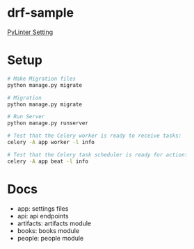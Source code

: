 # drf-sample

[PyLinter Setting](https://qiita.com/navitime_tech/items/0a431a2d74c156d0bda2)

# Setup 
```bash
# Make Migration files
python manage.py migrate

# Migration
python manage.py migrate

# Run Server
python manage.py runserver

# Test that the Celery worker is ready to receive tasks:
celery -A app worker -l info

# Test that the Celery task scheduler is ready for action:
celery -A app beat -l info
```
# Docs
- app: settings files
- api: api endpoints
- artifacts: artifacts module
- books: books module
- people: people module

